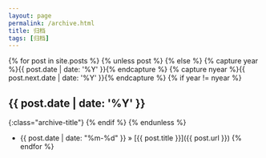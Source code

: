 ```yaml
---
layout: page
permalink: /archive.html
title: 归档
tags: [归档]
---
```


{% for post in site.posts %}
{% unless post %}
{% else %}
{% capture year %}{{ post.date | date: '%Y' }}{% endcapture %}
{% capture nyear %}{{ post.next.date | date: '%Y' }}{% endcapture %}
{% if year != nyear %}
## {{ post.date | date: '%Y' }}
{:class="archive-title"}
{% endif %}
{% endunless %}
* {{ post.date | date: "%m-%d" }} &raquo; [{{ post.title }}]({{ post.url }})
{% endfor %}
